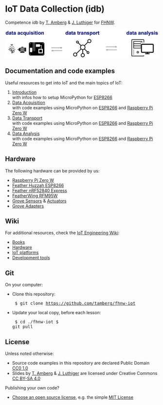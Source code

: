 # IoT Data Collection (idb)
Competence *idb* by [T. Amberg](https://twitter.com/tamberg) & [J. Luthiger](https://www.fhnw.ch/en/people/juerg-luthiger) for [FHNW](https://www.fhnw.ch/).


<img src="introduction/iot-big-picture.jpeg">

## Documentation and code examples
Useful resources to get into IoT and the main topics of IoT:

1. [Introduction](introduction/README.md)  
   with infos how to setup MicroPython for [ESP8266](./../../wiki/Feather-Huzzah-ESP8266)
2. [Data Acquisition](data-acquisition/README.md)  
    with code examples using MicroPython on [ESP8266](./../../wiki/Feather-Huzzah-ESP8266) and [Raspberry Pi Zero W](./../../wiki/Raspberry-Pi-Zero-W)
2. [Data Transport](data-transaport/README.md)  
    with code examples using MicroPython on [ESP8266](./../../wiki/Feather-Huzzah-ESP8266) and [Raspberry Pi Zero W](./../../wiki/Raspberry-Pi-Zero-W)
2. [Data Analysis](data-analysis/README.md)  
    with code examples using MicroPython on [ESP8266](./../../wiki/Feather-Huzzah-ESP8266) and [Raspberry Pi Zero W](./../../wiki/Raspberry-Pi-Zero-W)

## Hardware
The following hardware can be provided by us:

* [Raspberry Pi Zero W](./../../wiki/Raspberry-Pi-Zero-W)
* [Feather Huzzah ESP8266](./../../wiki/Feather-Huzzah-ESP8266)
* [Feather nRF52840 Express](./../../wiki/Feather-nRF52840-Express)
* [FeatherWing RFM95W](./../../wiki/FeatherWing-RFM95W)
* [Grove Sensors](./../../wiki/Grove-Sensors) & [Actuators](./../../wiki/Grove-Actuators)
* [Grove Adapters](./../../wiki/Grove-Adapters)


## Wiki
For additional resources, check the [IoT Engineering Wiki](https://github.com/tamberg/fhnw-iot/wiki):

* [Books](https://github.com/tamberg/fhnw-iot/wiki/IoT-Books)
* [Hardware](https://github.com/tamberg/fhnw-iot/wiki#hardware)
* [IoT platforms](https://github.com/tamberg/fhnw-iot/wiki#iot-platforms)
* [Development tools](https://github.com/tamberg/fhnw-iot/wiki#development-tools)

## Git
On your computer:

* Clone this repository:<pre>
    $ git clone https://github.com/tamberg/fhnw-iot</pre>
* Update your local copy, before each lesson:<pre>
    $ cd ./fhnw-iot
    $ git pull</pre>

## License

Unless noted otherwise:

* Source code examples in this repository are declared Public Domain [CC0 1.0](https://creativecommons.org/publicdomain/zero/1.0/)
* Slides by [T. Amberg](https://twitter.com/tamberg) & [J. Luthiger](https://www.fhnw.ch/en/people/juerg-luthiger) are licensed under Creative Commons [CC BY-SA 4.0](https://creativecommons.org/licenses/by-sa/4.0/)

Publishing your own code?

* [Choose an open source license](https://choosealicense.com/), e.g. the simple [MIT License](https://choosealicense.com/licenses/mit/)

